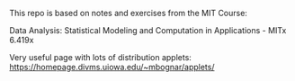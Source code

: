 This repo is based on notes and exercises from the MIT Course:

Data Analysis: Statistical Modeling and Computation in Applications - MITx 6.419x


Very useful page with lots of distribution applets:
https://homepage.divms.uiowa.edu/~mbognar/applets/